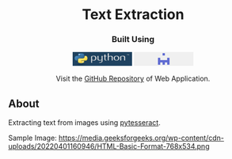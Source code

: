<div align="center">

# __Text Extraction__

### Built Using
  
[![Python][python-shield]][python-url]
[![Tesseract][tesseract-shield]][tesseract-url]

Visit the <a href="https://github.com/Pranav-Nagpure/Text-Extraction.git">GitHub Repository</a> of Web Application.

</div>

## __About__
<p align="justify">
Extracting text from images using <a href="https://pypi.org/project/pytesseract">pytesseract</a>.

Sample Image: https://media.geeksforgeeks.org/wp-content/cdn-uploads/20220401160946/HTML-Basic-Format-768x534.png
</p>

[python-shield]: https://raw.githubusercontent.com/Pranav-Nagpure/Support-Repository/master/images/python-shield.png "Python"
[python-url]: https://www.python.org

[tesseract-shield]: https://raw.githubusercontent.com/Pranav-Nagpure/Support-Repository/master/images/tesseract-shield.png
[tesseract-url]: https://github.com/tesseract-ocr "Tesseract"